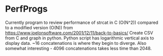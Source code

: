 # PerfProgs
Currently program to review performance of strcat in C (O(N^2)) compared to a modified version (O(N)) from https://www.joelonsoftware.com/2001/12/11/back-to-basics/
Create CSV from C and graph in python. Python script has logarithmic vertical axis to display data. ~16 concatenations is where they begin to diverge. Also somewhat interesting - 4096 concatenations takes less time than 2048.
